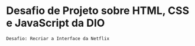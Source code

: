 # Desafio de Projeto sobre HTML, CSS e JavaScript da DIO
```
Desafio: Recriar a Interface da Netflix
